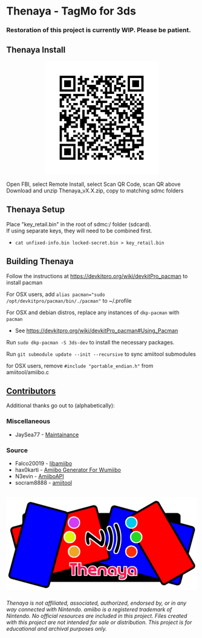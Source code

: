 # Thenaya - TagMo for 3ds

### Restoration of this project is currently WIP. Please be patient.


## Thenaya Install

<p align="center">
<img alt='Thenaya QR Code' src='https://github.com/HiddenRamblings/Thenaya/blob/master/assets/Thenaya_CIAQR.png?raw=true'/></a>
</p>
Open FBI, select Remote Install, select Scan QR Code, scan QR above
<br>Download and unzip Thenaya_vX.X.zip, copy to matching sdmc folders

## Thenaya Setup

Place "key_retail.bin" in the root of sdmc:/ folder (sdcard).  
If using separate keys, they will need to be combined first.  
 - `cat unfixed-info.bin locked-secret.bin > key_retail.bin`

## Building Thenaya

Follow the instructions at https://devkitpro.org/wiki/devkitPro_pacman to install pacman

For OSX users, add `alias pacman="sudo /opt/devkitpro/pacman/bin/./pacman"` to ~/.profile

For OSX and debian distros, replace any instances of `dkp-pacman` with `pacman`
   - See https://devkitpro.org/wiki/devkitPro_pacman#Using_Pacman

Run `sudo dkp-pacman -S 3ds-dev` to install the necessary packages.

Run `git submodule update --init --recursive` to sync amiitool submodules

for OSX users, remove `#include "portable_endian.h"` from amiitool/amiibo.c

## [Contributors](https://github.com/HiddenRamblings/Thenaya/graphs/contributors)

Additional thanks go out to (alphabetically):

### Miscellaneous
* JaySea77 - [Maintainance](https://github.com/JaySea77/Thenaya)

### Source
* Falco20019 - [libamiibo](https://github.com/Falco20019/libamiibo)
* hax0karti - [Amiibo Generator For Wumiibo](https://github.com/hax0kartik/amiibo-generator)
* N3evin - [AmiiboAPI](https://github.com/N3evin/AmiiboAPI)
* socram8888 - [amiitool](https://github.com/socram8888/amiitool)

##
![Thenaya Logo](assets/thenaya_feature.png)
###
*Thenaya is not affiliated, associated, authorized, endorsed by, or in any way connected with Nintendo. amiibo is a registered trademark of Nintendo. No official resources are included in this project. Files created with this project are not intended for sale or distribution. This project is for educational and archival purposes only.*